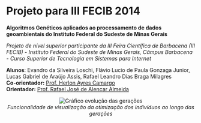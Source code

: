 # Projeto para III FECIB 2014

__Algoritmos Genéticos aplicados ao processamento de dados geoambientais do Instituto Federal do Sudeste de Minas Gerais__

_Projeto de nível superior participante da III Feira Científica de Barbacena (III FECIB) - Instituto Federal do Sudeste de Minas Gerais, Câmpus Barbacena - Curso Superior de Tecnologia em Sistemas para Internet_

__Alunos__: Evandro da Silveira Loschi, Flávio Lucio de Paula Gonzaga Junior, Lucas Gabriel de Araújo Assis, Rafael Leandro Dias Braga Milagres<br />
__Co-orientador:__ <a href="http://lattes.cnpq.br/4486332934753771" target="_blank">Prof. Herlon Ayres Camargo</a><br />
__Orientador:__ <a href="http://lattes.cnpq.br/3995585094514614" target="_blank">Prof. Rafael José de Alencar Almeida</a>


<p align="center">
    <img src="https://raw.githubusercontent.com/rafjaa/algoritmos-geneticos-dados-geoambientais-if/master/imagens/grafico_geracoes.png" alt="Gráfico evolução das gerações" />
    <br />
    <em>Funcionalidade de visualização da otimização dos indivíduos ao longo das gerações</em>
</p>
